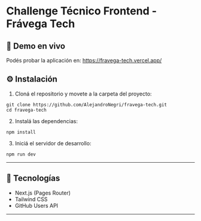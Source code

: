 # Challenge Técnico Frontend - Frávega Tech

## 📃 Demo en vivo

Podés probar la aplicación en:
https://fravega-tech.vercel.app/



## ⚙️ Instalación

1. Cloná el repositorio y movete a la carpeta del proyecto:

```
git clone https://github.com/AlejandroNegri/fravega-tech.git
cd fravega-tech
```

2. Instalá las dependencias:

```
npm install
```

3. Iniciá el servidor de desarrollo:

```
npm run dev
```

---

## 🧪 Tecnologías

* Next.js (Pages Router)
* Tailwind CSS
* GitHub Users API

---


